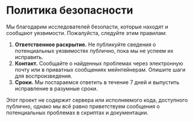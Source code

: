 # Политика безопасности

Мы благодарим исследователей безопасти, которые находят и сообщают уязвимости. Пожалуйста, следуйте этим правилам:

1. **Ответственное раскрытие.** Не публикуйте сведения о потенциальных уязвимостях публично, пока мы не успеем их исправить.
2. **Контакт.** Сообщайте о найденных проблемах через электронную почту или в приватных сообщениях мейнтейнерам. Опишите шаги для воспроизведения.
3. **Сроки.** Мы постараемся ответить в течение 7 дней и выпустить исправление в разумные сроки.

Этот проект не содержит сервера или исполняемого кода, доступного публично, однако мы всё равно приветствуем сообщения о потенциальных проблемах в скриптах и документации.
